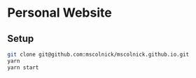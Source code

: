 # Personal Website

## Setup

```bash
git clone git@github.com:mscolnick/mscolnick.github.io.git
yarn
yarn start
```
